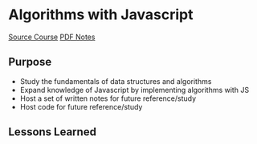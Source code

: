 # Algorithms with Javascript

[Source Course](http://www.lynda.com/Java-tutorials/Introduction-Data-Structures-Algorithms-Java/656821-2.html)
[PDF Notes](https://drive.google.com/open?id=1XC5MBYbeT18OmOpW9VnaVa9mFmBogPwb)

## Purpose

- Study the fundamentals of data structures and algorithms
- Expand knowledge of Javascript by implementing algorithms with JS
- Host a set of written notes for future reference/study
- Host code for future reference/study

## Lessons Learned
